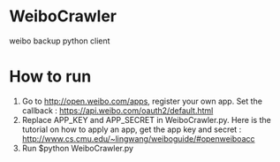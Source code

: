 WeiboCrawler
============

weibo backup python client

How to run
============
1. Go to http://open.weibo.com/apps, register your own app. 
   Set the callback : https://api.weibo.com/oauth2/default.html
2. Replace APP_KEY and APP_SECRET in WeiboCrawler.py.
   Here is the tutorial on how to apply an app, get the app key and secret :
   http://www.cs.cmu.edu/~lingwang/weiboguide/#openweiboacc
3. Run $python WeiboCrawler.py
